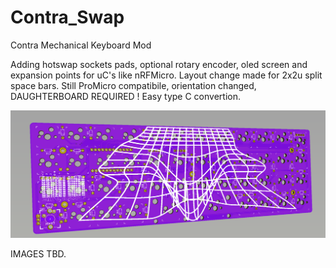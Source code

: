 # Contra_Swap
Contra Mechanical Keyboard Mod

Adding hotswap sockets pads, optional rotary encoder, oled screen and expansion points for uC's like nRFMicro.
Layout change made for 2x2u split space bars.
Still ProMicro compatibile, orientation changed, DAUGHTERBOARD REQUIRED !
Easy type C convertion.

![PCB Preview](https://github.com/anycam/Contra_Swap/blob/main/ContraSwap/ContraSwap/Images/PCBpre.png)

IMAGES TBD.

